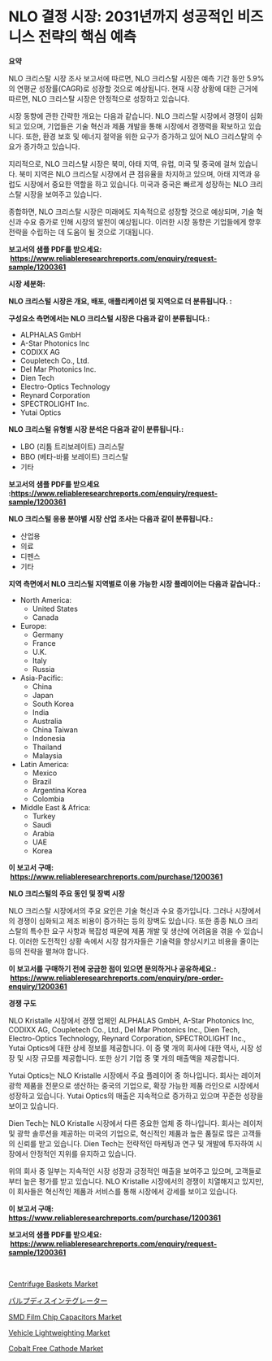 <p><h1>NLO 결정 시장: 2031년까지 성공적인 비즈니스 전략의 핵심 예측</h1></p><p><strong>요약</strong></p>
<p><p>NLO 크리스탈 시장 조사 보고서에 따르면, NLO 크리스탈 시장은 예측 기간 동안 5.9%의 연평균 성장률(CAGR)로 성장할 것으로 예상됩니다. 현재 시장 상황에 대한 근거에 따르면, NLO 크리스탈 시장은 안정적으로 성장하고 있습니다.</p><p>시장 동향에 관한 간략한 개요는 다음과 같습니다. NLO 크리스탈 시장에서 경쟁이 심화되고 있으며, 기업들은 기술 혁신과 제품 개발을 통해 시장에서 경쟁력을 확보하고 있습니다. 또한, 환경 보호 및 에너지 절약을 위한 요구가 증가하고 있어 NLO 크리스탈의 수요가 증가하고 있습니다.</p><p>지리적으로, NLO 크리스탈 시장은 북미, 아태 지역, 유럽, 미국 및 중국에 걸쳐 있습니다. 북미 지역은 NLO 크리스탈 시장에서 큰 점유율을 차지하고 있으며, 아태 지역과 유럽도 시장에서 중요한 역할을 하고 있습니다. 미국과 중국은 빠르게 성장하는 NLO 크리스탈 시장을 보여주고 있습니다.</p><p>종합하면, NLO 크리스탈 시장은 미래에도 지속적으로 성장할 것으로 예상되며, 기술 혁신과 수요 증가로 인해 시장의 발전이 예상됩니다. 이러한 시장 동향은 기업들에게 향후 전략을 수립하는 데 도움이 될 것으로 기대됩니다.</p></p>
<p><strong>보고서의 샘플 PDF를 받으세요: &nbsp;<a href="https://www.reliableresearchreports.com/enquiry/request-sample/1200361">https://www.reliableresearchreports.com/enquiry/request-sample/1200361</a></strong></p>
<p><strong>시장 세분화:</strong></p>
<p><strong> NLO 크리스털 시장은 개요, 배포, 애플리케이션 및 지역으로 더 분류됩니다. :</strong></p>
<p><strong>구성요소 측면에서는 NLO 크리스털 시장은 다음과 같이 분류됩니다.:</strong></p>
<p><ul><li>ALPHALAS GmbH</li><li>A-Star Photonics Inc</li><li>CODIXX AG</li><li>Coupletech Co., Ltd.</li><li>Del Mar Photonics Inc.</li><li>Dien Tech</li><li>Electro-Optics Technology</li><li>Reynard Corporation</li><li>SPECTROLIGHT Inc.</li><li>Yutai Optics</li></ul></p>
<p><strong> NLO 크리스털 유형별 시장 분석은 다음과 같이 분류됩니다.:</strong></p>
<p><ul><li>LBO (리튬 트리보레이트) 크리스탈</li><li>BBO (베타-바륨 보레이트) 크리스탈</li><li>기타</li></ul></p>
<p><strong>보고서의 샘플 PDF를 받으세요 :<a href="https://www.reliableresearchreports.com/enquiry/request-sample/1200361">https://www.reliableresearchreports.com/enquiry/request-sample/1200361</a></strong></p>
<p><strong> NLO 크리스털 응용 분야별 시장 산업 조사는 다음과 같이 분류됩니다.:</strong></p>
<p><ul><li>산업용</li><li>의료</li><li>디펜스</li><li>기타</li></ul></p>
<p><strong>지역 측면에서 NLO 크리스털 지역별로 이용 가능한 시장 플레이어는 다음과 같습니다.:</strong></p>
<p><ul>
    <li>
        North America:
        <ul>
            <li>United States</li>
            <li>Canada</li>
        </ul>
    </li>
    <li>
        Europe:
        <ul>
            <li>Germany</li>
            <li>France</li>
            <li>U.K.</li>
            <li>Italy</li>
            <li>Russia</li>
        </ul>
    </li>
    <li>
        Asia-Pacific:
        <ul>
            <li>China</li>
            <li>Japan</li>
            <li>South Korea</li>
            <li>India</li>
            <li>Australia</li>
            <li>China Taiwan</li>
            <li>Indonesia</li>
            <li>Thailand</li>
            <li>Malaysia</li>
        </ul>
    </li>
    <li>
        Latin America:
        <ul>
            <li>Mexico</li>
            <li>Brazil</li>
            <li>Argentina Korea</li>
            <li>Colombia</li>
        </ul>
    </li>
    <li>
        Middle East & Africa:
        <ul>
            <li>Turkey</li>
            <li>Saudi</li>
            <li>Arabia</li>
            <li>UAE</li>
            <li>Korea</li>
        </ul>
    </li>
    </ul></p>
<p><strong>이 보고서 구매: &nbsp;<a href="https://www.reliableresearchreports.com/purchase/1200361">https://www.reliableresearchreports.com/purchase/1200361</a></strong></p>
<p><strong>NLO 크리스털의 주요 동인 및 장벽 시장</strong></p>
<p><p>NLO 크리스탈 시장에서의 주요 요인은 기술 혁신과 수요 증가입니다. 그러나 시장에서의 경쟁이 심화되고 제조 비용이 증가하는 등의 장벽도 있습니다. 또한 종종 NLO 크리스탈의 특수한 요구 사항과 복잡성 때문에 제품 개발 및 생산에 어려움을 겪을 수 있습니다. 이러한 도전적인 상황 속에서 시장 참가자들은 기술력을 향상시키고 비용을 줄이는 등의 전략을 펼쳐야 합니다.</p></p>
<p><strong>이 보고서를 구매하기 전에 궁금한 점이 있으면 문의하거나 공유하세요.: &nbsp;<a href="https://www.reliableresearchreports.com/enquiry/pre-order-enquiry/1200361">https://www.reliableresearchreports.com/enquiry/pre-order-enquiry/1200361</a></strong></p>
<p><strong>경쟁 구도</strong></p>
<p><p>NLO Kristalle 시장에서 경쟁 업체인 ALPHALAS GmbH, A-Star Photonics Inc, CODIXX AG, Coupletech Co., Ltd., Del Mar Photonics Inc., Dien Tech, Electro-Optics Technology, Reynard Corporation, SPECTROLIGHT Inc., Yutai Optics에 대한 상세 정보를 제공합니다. 이 중 몇 개의 회사에 대한 역사, 시장 성장 및 시장 규모를 제공합니다. 또한 상기 기업 중 몇 개의 매출액을 제공합니다.</p><p>Yutai Optics는 NLO Kristalle 시장에서 주요 플레이어 중 하나입니다. 회사는 레이저 광학 제품을 전문으로 생산하는 중국의 기업으로, 확장 가능한 제품 라인으로 시장에서 성장하고 있습니다. Yutai Optics의 매출은 지속적으로 증가하고 있으며 꾸준한 성장을 보이고 있습니다.</p><p>Dien Tech는 NLO Kristalle 시장에서 다른 중요한 업체 중 하나입니다. 회사는 레이저 및 광학 솔루션을 제공하는 미국의 기업으로, 혁신적인 제품과 높은 품질로 많은 고객들의 신뢰를 받고 있습니다. Dien Tech는 전략적인 마케팅과 연구 및 개발에 투자하여 시장에서 안정적인 지위를 유지하고 있습니다.</p><p>위의 회사 중 일부는 지속적인 시장 성장과 긍정적인 매출을 보여주고 있으며, 고객들로부터 높은 평가를 받고 있습니다. NLO Kristalle 시장에서의 경쟁이 치열해지고 있지만, 이 회사들은 혁신적인 제품과 서비스를 통해 시장에서 강세를 보이고 있습니다.</p></p>
<p><strong>이 보고서 구매: &nbsp; <a href="https://www.reliableresearchreports.com/purchase/1200361">https://www.reliableresearchreports.com/purchase/1200361</a></strong></p>
<p><strong>보고서의 샘플 PDF를 받으세요: &nbsp;<a href="https://www.reliableresearchreports.com/enquiry/request-sample/1200361">https://www.reliableresearchreports.com/enquiry/request-sample/1200361</a></strong><strong></strong></p>
<p>&nbsp;</p>
<p><p><a href="https://view.publitas.com/reportprime-1/centrifuge-baskets-market-centers-on-aspects-such-as-market-growth-market-share-market-opportunity-and-projected-forecasts-spanning-from-2024-to-2031/">Centrifuge Baskets Market</a></p><p><a href="https://github.com/SantosDicki04/Market-Research-Report-List-1/blob/main/718813912775.md">パルプディスインテグレーター</a></p><p><a href="https://github.com/rahu1506/Market-Research-Report-List-3/blob/main/smd-film-chip-capacitors-market.md">SMD Film Chip Capacitors Market</a></p><p><a href="https://issuu.com/reportprime-2/docs/vehicle-lightweighting-market-size-2030.pptx">Vehicle Lightweighting Market</a></p><p><a href="https://faithful-glue-af3.notion.site/Cobalt-Free-Cathode-Market-Size-Market-Share-and-Global-Market-Analysis-Report-2024-2031-8b6a20adfc1c4c62be237081cdd7fbff">Cobalt Free Cathode Market</a></p></p>